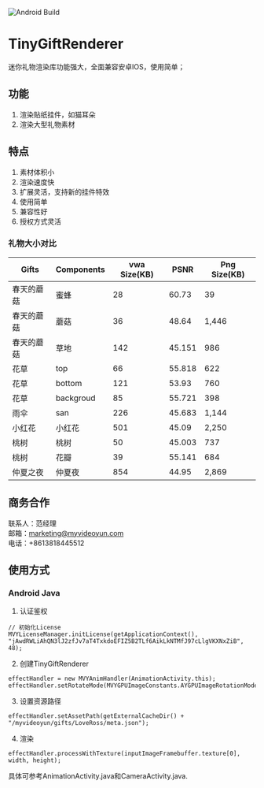 ![Android Build](https://github.com/myvideoyun/TinyGiftRendererAndroid/workflows/Android%20Build/badge.svg)
# TinyGiftRenderer

  迷你礼物渲染库功能强大，全面兼容安卓IOS，使用简单；

## 功能

1. 渲染贴纸挂件，如猫耳朵
2. 渲染大型礼物素材

## 特点

1. 素材体积小
2. 渲染速度快
3. 扩展灵活，支持新的挂件特效
4. 使用简单
5. 兼容性好
6. 授权方式灵活

### 礼物大小对比

Gifts| Components |  vwa Size(KB) | PSNR | Png Size(KB) 
------|-----|---- | ----- | -----
春天的蘑菇 | 蜜蜂 | 28 | 60.73 | 39 
春天的蘑菇 | 蘑菇 | 36 | 48.64 | 1,446 
春天的蘑菇 | 草地 |  142 | 45.151 |986
花草 | top |  66 | 55.818 | 622
花草 | bottom | 121 | 53.93 | 760
花草 | backgroud |  85 | 55.721 | 398
雨伞 | san |226 | 45.683 | 1,144
小红花 | 小红花 | 501 | 45.09 | 2,250
桃树 | 桃树 |  50 | 45.003 | 737 
桃树 | 花瓣 |  39 | 55.141 | 684
仲夏之夜 | 仲夏夜 |  854 | 44.95 | 2,869

## 商务合作
联系人：范经理  
邮箱：marketing@myvideoyun.com  
电话：+8613818445512

## 使用方式
### Android Java
1. 认证鉴权
```
// 初始化License
MVYLicenseManager.initLicense(getApplicationContext(), "jAwdRWLiAhQN3lJ2zfJv7aT4TxkdoEFIZ5B2TLf6AikLkNTMfJ97cLlgVKXNxZiB", 48);
```

2. 创建TinyGiftRenderer
```
effectHandler = new MVYAnimHandler(AnimationActivity.this);
effectHandler.setRotateMode(MVYGPUImageConstants.AYGPUImageRotationMode.kAYGPUImageFlipVertical);
```

3. 设置资源路径
```
effectHandler.setAssetPath(getExternalCacheDir() + "/myvideoyun/gifts/LoveRoss/meta.json");
```

4. 渲染
```
effectHandler.processWithTexture(inputImageFramebuffer.texture[0], width, height);
```
具体可参考AnimationActivity.java和CameraActivity.java.
